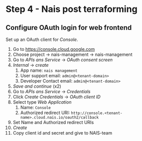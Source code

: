 # Step 4 - Nais post terraforming

## Configure OAuth login for web frontend

Set up an OAuth client for _Console_.

1. Go to https://console.cloud.google.com
1. Choose project <tenant org> -> nais-management -> nais-management
1. Go to _APIs ans Service_ -> _OAuth consent screen_
1. _Internal_ -> _create_
   1. App name: `nais management`
   1. User support email: `admin@<tenant-domain>`
   1. Developer Contact email: `admin@<tenant-domain>`
1. _Save and continue_ (x2)
1. Go to _APIs ans Service_ -> _Credentials_
1. Click _Create Credentials_ -> _OAuth client ID_
1. Select type _Web Application_
   1. Name: `Console`
   1. Authorized redirect URI: `http://console.<tenant-name>.cloud.nais.io/oauth2/callback`
1. Set Name and Authorized redirect URIs
1. _Create_
1. Copy client id and secret and give to NAIS-team
